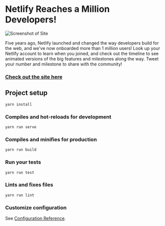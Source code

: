 # Netlify Reaches a Million Developers!

![Screenshot of Site](https://assets.codepen.io/28963/CleanShot+2020-08-01+at+16.29.48%402x.png)

Five years ago, Netlify launched and changed the way developers build for the web, and we've now onboarded more than 1 million users! Look up your Netlify account to learn when you joined, and check out the timeline to see animated versions of the big features and milestones along the way. Tweet your number and milestone to share with the community!

### [Check out the site here](https://million-devs.netlify.app/)

## Project setup
```
yarn install
```

### Compiles and hot-reloads for development
```
yarn run serve
```

### Compiles and minifies for production
```
yarn run build
```

### Run your tests
```
yarn run test
```

### Lints and fixes files
```
yarn run lint
```

### Customize configuration
See [Configuration Reference](https://cli.vuejs.org/config/).
